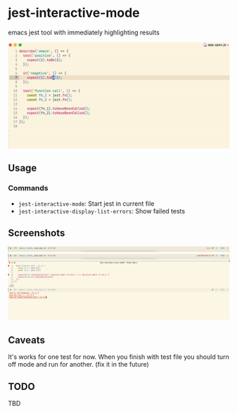 # jest-interactive-mode

emacs jest tool with immediately highlighting results

![](./jest-interactive-mode.gif)

## Usage

### Commands

* `jest-interactive-mode`: Start jest in current file
* `jest-interactive-display-list-errors`: Show failed tests

## Screenshots

![](./docs/screenshots/modeline-success.png)
![](./docs/screenshots/modeline-failed.png)
![](./docs/screenshots/list-errors.png)

## Caveats

It's works for one test for now. When you finish with test file you should turn off mode and run for another. 
(fix it in the future)

## TODO
TBD
